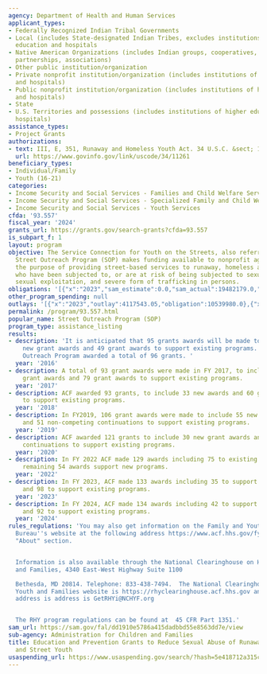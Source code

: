 ```yaml
---
agency: Department of Health and Human Services
applicant_types:
- Federally Recognized Indian Tribal Governments
- Local (includes State-designated Indian Tribes, excludes institutions of higher
  education and hospitals
- Native American Organizations (includes Indian groups, cooperatives, corporations,
  partnerships, associations)
- Other public institution/organization
- Private nonprofit institution/organization (includes institutions of higher education
  and hospitals)
- Public nonprofit institution/organization (includes institutions of higher education
  and hospitals)
- State
- U.S. Territories and possessions (includes institutions of higher education and
  hospitals)
assistance_types:
- Project Grants
authorizations:
- text: III, E, 351, Runaway and Homeless Youth Act. 34 U.S.C. &sect; 11261.
  url: https://www.govinfo.gov/link/uscode/34/11261
beneficiary_types:
- Individual/Family
- Youth (16-21)
categories:
- Income Security and Social Services - Families and Child Welfare Services
- Income Security and Social Services - Specialized Family and Child Welfare Services
- Income Security and Social Services - Youth Services
cfda: '93.557'
fiscal_year: '2024'
grants_url: https://grants.gov/search-grants?cfda=93.557
is_subpart_f: 1
layout: program
objective: The Service Connection for Youth on the Streets, also referred to as the
  Street Outreach Program (SOP) makes funding available to nonprofit agencies for
  the purpose of providing street-based services to runaway, homeless and street youth
  who have been subjected to, or are at risk of being subjected to sexual abuse, prostitution,
  sexual exploitation, and severe form of trafficking in persons.
obligations: '[{"x":"2023","sam_estimate":0.0,"sam_actual":19482179.0,"usa_spending_actual":15942366.39},{"x":"2024","sam_estimate":0.0,"sam_actual":19106606.0,"usa_spending_actual":18547871.47},{"x":"2025","sam_estimate":0.0,"sam_actual":18900000.0,"usa_spending_actual":0.0}]'
other_program_spending: null
outlays: '[{"x":"2023","outlay":4117543.05,"obligation":10539980.0},{"x":"2024","outlay":0.0,"obligation":6159629.0},{"x":"2025","outlay":0.0,"obligation":0.0}]'
permalink: /program/93.557.html
popular_name: Street Outreach Program (SOP)
program_type: assistance_listing
results:
- description: 'It is anticipated that 95 grants awards will be made to include 46
    new grant awards and 49 grant awards to support existing programs.  The Street
    Outreach Program awarded a total of 96 grants. '
  year: '2016'
- description: A total of 93 grant awards were made in FY 2017, to include 14 new
    grant awards and 79 grant awards to support existing programs.
  year: '2017'
- description: ACF awarded 93 grants, to include 33 new awards and 60 grant awards
    to support existing programs.
  year: '2018'
- description: In FY2019, 106 grant awards were made to include 55 new grant awards
    and 51 non-competing continuations to support existing programs.
  year: '2019'
- description: ACF awarded 121 grants to include 30 new grant awards and 91 non-competing
    continuations to support existing programs.
  year: '2020'
- description: In FY 2022 ACF made 129 awards including 75 to existing programs. The
    remaining 54 awards support new programs.
  year: '2022'
- description: In FY 2023, ACF made 133 awards including 35 to support new programs
    and 98 to support existing programs.
  year: '2023'
- description: In FY 2024, ACF made 134 awards including 42 to support new programs
    and 92 to support existing programs.
  year: '2024'
rules_regulations: 'You may also get information on the Family and Youth Services
  Bureau''s website at the following address https://www.acf.hhs.gov/fysb under the
  "About" section.


  Information is also available through the National Clearinghouse on Homeless Youth
  and Families, 4340 East-West Highway Suite 1100

  Bethesda, MD 20814. Telephone: 833-438-7494.  The National Clearinghouse on Homeless
  Youth and Families website is https://rhyclearinghouse.acf.hhs.gov and the email
  address is address is GetRHYi@NCHYF.org


  The RHY program regulations can be found at  45 CFR Part 1351.'
sam_url: https://sam.gov/fal/dd1910e5786a415dadbbd55e8563dd7e/view
sub-agency: Administration for Children and Families
title: Education and Prevention Grants to Reduce Sexual Abuse of Runaway, Homeless
  and Street Youth
usaspending_url: https://www.usaspending.gov/search/?hash=5e418712a315c49b84a2a56bf5614049
---
```


